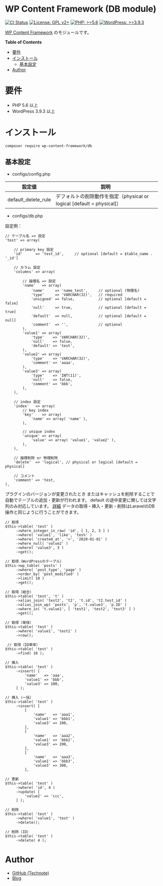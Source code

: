 # WP Content Framework (DB module)

[![CI Status](https://github.com/wp-content-framework/db/workflows/CI/badge.svg)](https://github.com/wp-content-framework/db/actions)
[![License: GPL v2+](https://img.shields.io/badge/License-GPL%20v2%2B-blue.svg)](http://www.gnu.org/licenses/gpl-2.0.html)
[![PHP: >=5.6](https://img.shields.io/badge/PHP-%3E%3D5.6-orange.svg)](http://php.net/)
[![WordPress: >=3.9.3](https://img.shields.io/badge/WordPress-%3E%3D3.9.3-brightgreen.svg)](https://wordpress.org/)

[WP Content Framework](https://github.com/wp-content-framework/core) のモジュールです。

<!-- START doctoc generated TOC please keep comment here to allow auto update -->
<!-- DON'T EDIT THIS SECTION, INSTEAD RE-RUN doctoc TO UPDATE -->
**Table of Contents**

- [要件](#%E8%A6%81%E4%BB%B6)
- [インストール](#%E3%82%A4%E3%83%B3%E3%82%B9%E3%83%88%E3%83%BC%E3%83%AB)
  - [基本設定](#%E5%9F%BA%E6%9C%AC%E8%A8%AD%E5%AE%9A)
- [Author](#author)

<!-- END doctoc generated TOC please keep comment here to allow auto update -->

# 要件
- PHP 5.6 以上
- WordPress 3.9.3 以上

# インストール

``` composer require wp-content-framework/db ```

## 基本設定
- configs/config.php

|設定値|説明|
|---|---|
|default_delete_rule|デフォルトの削除動作を指定（physical or logical \[default = physical]）|

- configs/db.php

設定例：
```
// テーブル名 => 設定
'test' => array(

    // primary key 設定
    'id'      => 'test_id',     // optional [default = $table_name . '_id']

    // カラム 設定
    'columns' => array(

        // 論理名 => 設定
        'name'   => array(
            'name'     => 'name_test',     // optional (物理名)
            'type'     => 'VARCHAR(32)',   // required
            'unsigned' => false,           // optional [default = false]
            'null'     => true,            // optional [default = true]
            'default'  => null,            // optional [default = null]
            'comment'  => '',              // optional
        ),
        'value1' => array(
            'type'    => 'VARCHAR(32)',
            'null'    => false,
            'default' => 'test',
        ),
        'value2' => array(
            'type'    => 'VARCHAR(32)',
            'comment' => 'aaaa',
        ),
        'value3' => array(
            'type'    => 'INT(11)',
            'null'    => false,
            'comment' => 'bbb',
        ),
    ),

    // index 設定
    'index'   => array(
        // key index
        'key'    => array(
            'name' => array( 'name' ),
        ),

        // unique index
        'unique' => array(
            'value' => array( 'value1', 'value2' ),
        ),
    ),

    // 論理削除 or 物理削除
    'delete'  => 'logical', // physical or logical [default = physical]

    // コメント
    'comment' => 'test,
),
```

プラグインのバージョンが変更されたとき またはキャッシュを削除することで 自動でテーブルの追加・更新が行われます。
default の途中変更に関しては文字列のみ対応しています。 [詳細](https://github.com/wp-content-framework/db/issues/25#issuecomment-492293617)
データの取得・挿入・更新・削除はLaravelのDB操作と同じように行うことができます。
```
// 取得
$this->table( 'test' )
     ->where_integer_in_raw( 'id', [ 1, 2, 3 ] )
     ->where( 'value1', 'like', 'tes%' )
     ->where( 'created_at', '<', '2020-01-01' )
     ->where_null( 'value2' )
     ->where( 'value3', 3 )
     ->get();

// 取得（WordPressのテーブル）
$this->wp_table( 'posts' )
     ->where( 'post_type', 'page' )
     ->order_by( 'post_modified' )
     ->limit( 10 )
     ->get();

// 取得（結合）
$this->table( 'test', 't' )
     ->alias_join( 'test2', 't2', 't.id', 't2.test_id' )
     ->alias_join_wp( 'posts', 'p', 't.value3', 'p.ID' )
     ->where_in( 't.value1', [ 'test1', 'test2', 'test3' ] )
     ->get();

// 取得（単体）
$this->table( 'test' )
     ->where( 'value1', 'test1' )
     ->row();

 // 取得（ID単体）
$this->table( 'test' )
     ->find( 10 );

// 挿入
$this->table( 'test' )
     ->insert( [
         'name'   => 'aaa',
         'value1' => 'bbb',
         'value3' => 100,
     ] );

// 挿入（一括）
$this->table( 'test' )
     ->insert( [
         [
             'name'   => 'aaa1',
             'value1' => 'bbb1',
             'value3' => 100,
         ],
         [
             'name'   => 'aaa2',
             'value1' => 'bbb2',
             'value3' => 200,
         ],
         [
             'name'   => 'aaa3',
             'value1' => 'bbb3',
             'value3' => 300,
         ],

// 更新
$this->table( 'test' )
     ->where( 'id', 4 )
     ->update( [
         'value2' => 'ccc',
     ] );

// 削除
$this->table( 'test' )
     ->where( 'value1', 'test' )
     ->delete();

// 削除（ID）
$this->table( 'test' )
     ->delete( 4 );
```

# Author
- [GitHub (Technote)](https://github.com/technote-space)
- [Blog](https://technote.space)

